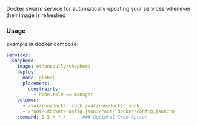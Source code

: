 Docker swarm service for automatically updating your services whenever their image is refreshed


### Usage
example in docker compose:

```YAML
services:
  shepherd:
    image: ethanscully/shepherd
    deploy:
      mode: global
      placement:
        constraints:
          - node.role == manager
    volumes: 
      - /var/run/docker.sock:/var/run/docker.sock
      - /root/.docker/config.json:/root/.docker/config.json:ro
    command: 0 5 * * *      ### Optional Cron Option

